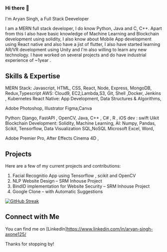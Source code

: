### Hi there 👋



I'm Aryan Singh, a Full Stack Deeveloper

I am a MERN full stack developer, I do know Python, Java and C, C++.
Apart from this I also have basic knowledge of Machine Learning and
Blockchain development using solidity, I also know about Mobile App
development using React native and also have a jist of flutter, I also
have started learning AR/VR development using Unity and I'm also
willing to learn any new technology. I have worked on several
projects and do have industrial experience of ~1year .

## Skills & Expertise

MERN Stack:
Javascript, HTML, CSS,
React, Node, Express,
MongoDB,
Redux,Typescript
AWS: Cloud9,
EC2,Lambda,S3,
Git, Shell ,Docker,
Jenkins , Kubernetes
React Native: App
Development,
Data Structures &
Algorithms,

Adobe Photoshop,
Illustrator
Figma,Canva

Python: Django,
FastAPI , OpenCV,
Java, C++ , C# , R ,
iOS dev : swift Uikit
Blockchain
Development: Solidity,
Machine Learning, AI:
Numpy, Pandas, Scikit,
Tensorflow, Data
Visualization
SQL,NoSQL
Microsoft Excel, Word,

Adobe Premier Pro,
After Effects
Cinema 4D ,

## Projects

Here are a few of my current projects and contributions:

1) Facial Recognitio App using Tensorflow , scikit and OpenCV
2) NLP Website Design – SRM Inhouse Project
3) BindID implementation for Website Security – SRM Inhouse
Project
4) Google Clone – with Automatic Suggestions

[![GitHub Streak](https://streak-stats.demolab.com/?user=aryansingh920&theme=contrast)](https://git.io/streak-stats)

## Connect with Me

You can find me on [LinkedIn]https://www.linkedin.com/in/aryan-singh-axone125/ 


Thanks for stopping by!


